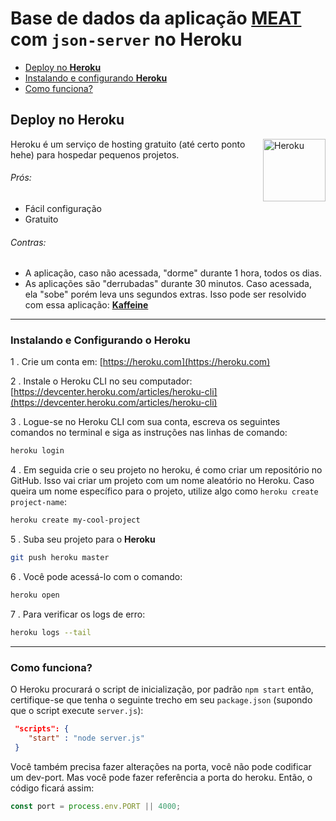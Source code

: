 # Base de dados da aplicação [MEAT](https://angular-restaurants.herokuapp.com/) com `json-server` no **Heroku** 

* [Deploy no **Heroku**](#deploy-no-heroku)
* [Instalando e configurando **Heroku**](#instalando-e-configurando-o-heroku)
* [Como funciona?](#como-funciona)


## Deploy no **Heroku**

<img align="right" width="100px" height="auto" src="https://cdn.worldvectorlogo.com/logos/heroku.svg" alt="Heroku">

Heroku é um serviço de hosting gratuito (até certo ponto hehe) para hospedar pequenos projetos.

###### Prós:

* Fácil configuração
* Gratuito

###### Contras:

* A aplicação, caso não acessada, "dorme" durante 1 hora, todos os dias.
* As aplicações são "derrubadas" durante 30 minutos. Caso acessada, ela "sobe" porém leva uns segundos extras. Isso pode ser resolvido com essa aplicação: [**Kaffeine**](http://kaffeine.herokuapp.com/)

---

### Instalando e Configurando o Heroku

1 . Crie um conta em: [https://heroku.com](https://heroku.com)

2 . Instale o Heroku CLI no seu computador: <br/>[https://devcenter.heroku.com/articles/heroku-cli](https://devcenter.heroku.com/articles/heroku-cli)

3 . Logue-se no Heroku CLI com sua conta, escreva os seguintes comandos no terminal e siga as instruções nas linhas de comando:
```bash
heroku login
```
4 . Em seguida crie o seu projeto no heroku, é como criar um repositório no GitHub. Isso vai criar um projeto com um nome aleatório no Heroku. Caso queira um nome específico para o projeto, utilize algo como `heroku create project-name`:
```bash
heroku create my-cool-project
```

5 . Suba seu projeto para o __Heroku__ 
```bash
git push heroku master
```

6 . Você pode acessá-lo com o comando:
```bash
heroku open
```

7 . Para verificar os logs de erro:
```bash
heroku logs --tail
```

---

### Como funciona?

O Heroku procurará o script de inicialização, por padrão `npm start` então, certifique-se que tenha o seguinte trecho em seu `package.json` (supondo que o script execute `server.js`):
```json
 "scripts": {
    "start" : "node server.js"
 }
```

Você também precisa fazer alterações na porta, você não pode codificar um dev-port. Mas você pode fazer referência a porta do heroku. Então, o código ficará assim:
```js
const port = process.env.PORT || 4000;
```

